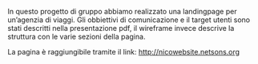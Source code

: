 In questo progetto di gruppo abbiamo realizzato una landingpage per un’agenzia di viaggi. Gli obbiettivi di comunicazione e il target utenti sono stati descritti nella presentazione pdf, il wireframe invece descrive la struttura con le varie sezioni della pagina.

La pagina è raggiungibile tramite il link: http://nicowebsite.netsons.org
